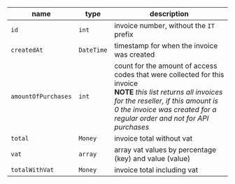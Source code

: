 | name                | type       | description                                                                                                                                                                                                                          |
|---------------------|------------|--------------------------------------------------------------------------------------------------------------------------------------------------------------------------------------------------------------------------------------|
| `id`                | `int`      | invoice number, without the `IT` prefix                                                                                                                                                                                              |
| `createdAt`         | `DateTime` | timestamp for when the invoice was created                                                                                                                                                                                           |
| `amountOfPurchases` | `int`      | count for the amount of access codes that were collected for this invoice <br> **NOTE** _this list returns all invoices for the reseller, if this amount is 0 the invoice was created for a regular order and not for API purchases_ |
| `total`             | `Money`    | invoice total without vat                                                                                                                                                                                                            |
| `vat`               | `array`    | array vat values by percentage (key) and value (value)                                                                                                                                                                               |
| `totalWithVat`      | `Money`    | invoice total including vat                                                                                                                                                                                                          |
